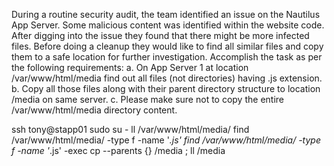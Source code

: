 During a routine security audit, the team identified an issue on the Nautilus App Server. Some malicious content was identified within the website code. After digging into the issue they found that there might be more infected files. Before doing a cleanup they would like to find all similar files and copy them to a safe location for further investigation. Accomplish the task as per the following requirements:
a. On App Server 1 at location /var/www/html/media find out all files (not directories) having .js extension.
b. Copy all those files along with their parent directory structure to location /media on same server.
c. Please make sure not to copy the entire /var/www/html/media directory content.

ssh tony@stapp01
sudo su -
ll /var/www/html/media/
find /var/www/html/media/ -type f -name '*.js'
find /var/www/html/media/ -type f -name '*.js' -exec cp --parents {} /media \; 
ll /media